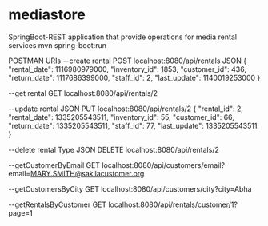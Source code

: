 # mediastore
SpringBoot-REST application that provide operations for media rental services
mvn spring-boot:run






POSTMAN URIs
--create rental
POST localhost:8080/api/rentals
JSON
{
  "rental_date": 1116980979000,
  "inventory_id": 1853,
  "customer_id": 436,
  "return_date": 1117686399000,
  "staff_id": 2,
  "last_update": 1140019253000
}

--get rental
GET localhost:8080/api/rentals/2

--update rental
JSON
PUT localhost:8080/api/rentals/2
{
  "rental_id": 2,
  "rental_date": 1335205543511,
  "inventory_id": 55,
  "customer_id": 66,
  "return_date": 1335205543511,
  "staff_id": 77,
  "last_update": 1335205543511
}

--delete rental
Type JSON
DELETE localhost:8080/api/rentals/2

--getCustomerByEmail
GET localhost:8080/api/customers/email?email=MARY.SMITH@sakilacustomer.org

--getCustomersByCity
GET localhost:8080/api/customers/city?city=Abha

--getRentalsByCustomer
GET localhost:8080/api/rentals/customer/1?page=1
